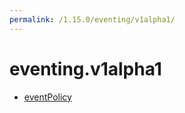 ```yaml
---
permalink: /1.15.0/eventing/v1alpha1/
---
```


# eventing.v1alpha1



* [eventPolicy](eventPolicy.md)